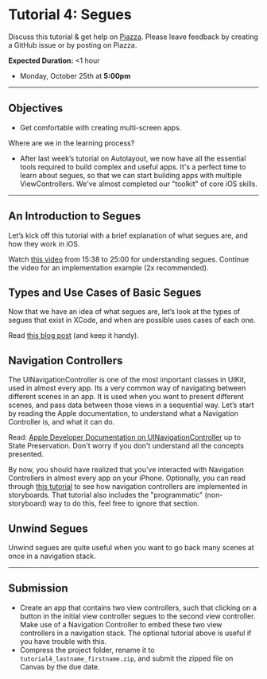 # Tutorial 4: Segues

Discuss this tutorial & get help on [Piazza](https://piazza.com/upenn/fall2021/cis1952012021c/home).
Please leave feedback by creating a GitHub issue or by posting on Piazza.

**Expected Duration:** <1 hour

* Monday, October 25th at **5:00pm**

- - - -

## Objectives
* Get comfortable with creating multi-screen apps.

Where are we in the learning process?
* After last week’s tutorial on Autolayout, we now have all the essential tools required to build complex and useful apps. It's a perfect time to learn about segues, so that we can start building apps with multiple ViewControllers. We've almost completed our "toolkit" of core iOS skills.

---

## An Introduction to Segues
Let’s kick off this tutorial with a brief explanation of what segues are, and how they work in iOS.

Watch [this video](https://www.youtube.com/watch?v=5B5IRK9wYjI&index=8&list=PLPA-ayBrweUzGFmkT_W65z64MoGnKRZMq) from 15:38 to 25:00 for understanding segues. Continue the video for an implementation example (2x recommended).
 
## Types and Use Cases of Basic Segues
Now that we have an idea of what segues are, let’s look at the types of segues that exist in XCode, and when are possible uses cases of each one.

Read [this blog post](https://digitalleaves.com/segues-navigation-ios-basics/) (and keep it handy).

## Navigation Controllers
The UINavigationController is one of the most important classes in UIKit, used in almost every app. Its a very common way of navigating between different scenes in an app. It is used when you want to present different scenes, and pass data between those views in a sequential way. Let’s start by reading the Apple documentation, to understand what a Navigation Controller is, and what it can do.

Read: [Apple Developer Documentation on UINavigationController](https://developer.apple.com/documentation/uikit/uinavigationcontroller) up to State Preservation. Don't worry if you don't understand all the concepts presented.

By now, you should have realized that you’ve interacted with Navigation Controllers in almost every app on your iPhone. Optionally, you can read through [this tutorial](https://guides.codepath.com/ios/Navigation-Controller-Quickstart#step-1-embed-root-view-controller-inside-a-navigation-controller) to see how navigation controllers are implemented in storyboards. That tutorial also includes the "programmatic" (non-storyboard) way to do this, feel free to ignore that section.

## Unwind Segues
Unwind segues are quite useful when you want to go back many scenes at once in a navigation stack.

---

## Submission
* Create an app that contains two view controllers, such that clicking on a button in the initial view controller segues to the second view controller. Make use of a Navigation Controller to embed these two view controllers in a navigation stack. The optional tutorial above is useful if you have trouble with this.
* Compress the project folder, rename it to `tutorial4_lastname_firstname.zip`, and submit the zipped file on Canvas by the due date.


